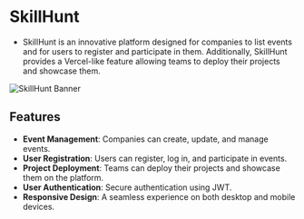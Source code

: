 # SkillHunt

- SkillHunt is an innovative platform designed for companies to list events and for users to register and participate in them. Additionally, SkillHunt provides a Vercel-like feature allowing teams to deploy their projects and showcase them.

![SkillHunt Banner](https://blogger.googleusercontent.com/img/a/AVvXsEiMVzZMJjtQNskig-gG9ecWeGRpcyEjHR6WLA3GTGxuseMzHUeg66MrPSf9bZZCwSbNhOdtwBJrhyKwroIBiBP4kSPVbMEGO97Uowk6J6QZaG13vRNDFFltFt0gCFse58YfspQ7F0b5ZISpb0s19beYWyId6OSMObXurizwXVqxb9gzXia6RvCDkvAJiAM9=w552-h245)


## Features

- **Event Management**: Companies can create, update, and manage events.
- **User Registration**: Users can register, log in, and participate in events.
- **Project Deployment**: Teams can deploy their projects and showcase them on the platform.
- **User Authentication**: Secure authentication using JWT.
- **Responsive Design**: A seamless experience on both desktop and mobile devices.
